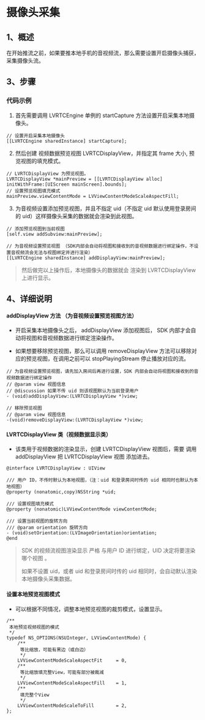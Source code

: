 # 摄像头采集

## <a name='1'></a>1、概述

在开始推流之前，如果要推本地手机的音视频流，那么需要设置开启摄像头捕获，采集摄像头流。


## <a name='3'></a>3、步骤

### 代码示例

1. 首先需要调用 LVRTCEngine 单例的 startCapture 方法设置开启采集本地摄像头。

```objc
// 设置开启采集本地摄像头
[[LVRTCEngine sharedInstance] startCapture];
```

2. 然后创建 视频数据预览视图 LVRTCDisplayView，并指定其  frame 大小, 预览视图的填充模式。

```objc
// LVRTCDisplayView 为预览视图。
LVRTCDisplayView *mainPreview = [[LVRTCDisplayView alloc] initWithFrame:[UIScreen mainScreen].bounds];
// 设置预览视图填充模式
mainPreview.viewContentMode = LVViewContentModeScaleAspectFill;
```

3. 为音视频设置添加预览视图，并且不指定 uid（不指定 uid 默认使用登录房间的 uid）这样摄像头采集的数据就会渲染到此视图。

```objc
// 添加预览视图到当前视图
[self.view addSubview:mainPreview];

// 为音视频设置预览视图 （SDK内部会自动将视图和接收到的音视频数据进行绑定操作，不设置音视频流会无法与视图绑定并进行渲染）
[[LVRTCEngine sharedInstance] addDisplayView:mainPreview];
```

> 然后做完以上操作后，本地摄像头的数据就会 渲染到  LVRTCDisplayView 上进行显示。

## <a name='4'></a>4、详细说明

#### addDisplayView 方法 （为音视频设置预览视图方法）

* 开启采集本地摄像头之后， addDisplayView 添加视图后， SDK 内部才会自动将视图和音视频数据进行绑定渲染操作。

* 如果想要移除预览视图，那么可以调用 removeDisplayView 方法可以移除对应的预览视图，在调用之前可以 stopPlayingStream 停止播放对应的流。

```objc
// 为音视频设置预览视图，请先加入房间后再进行设置，SDK 内部会自动将视图和接收到的音视频数据进行绑定操作
// @param view 视图信息
// @discussion 如果不传 uid 则该视图默认为当前登录用户
- (void)addDisplayView:(LVRTCDisplayView *)view;

// 移除预览视图
// @param view 视图信息
-(void)removeDisplayView:(LVRTCDisplayView *)view;
```

#### LVRTCDisplayView  类（视频数据显示类）

* 该类用于视频数据的渲染显示，创建 LVRTCDisplayView 视图后，需要 调用 addDisplayView 把 LVRTCDisplayView 视图 添加进去。

```objc
@interface LVRTCDisplayView : UIView

/// 用户 ID，不传时默认为本地视图，（注：uid 和登录房间时传的 uid 相同时也默认为本地视图）
@property (nonatomic,copy)NSString *uid;

/// 设置视图填充模式
@property (nonatomic)LVViewContentMode viewContentMode;

/// 设置当前视图的旋转方向
/// @param orientation 旋转方向
- (void)setOrientation:(LVImageOrientation)orientation;
@end
```

>SDK 的视频流视图渲染显示 严格 与用户 ID 进行绑定，UID 决定将要渲染哪个视图 。
>
>如果不设置 uid，或者 uid 和登录房间时传的 uid 相同时，会自动默认渲染本地摄像头采集数据。

#### 设置本地预览视图模式

* 可以根据不同情况，调整本地预览视图的裁剪模式，设置显示。

```objc
/**
 本地预览视频视图的模式
 */
typedef NS_OPTIONS(NSUInteger, LVViewContentMode) {
    /**
     等比缩放，可能有黑边（或白边）
     */
    LVViewContentModeScaleAspectFit     = 0,
    /**
     等比缩放填充整View，可能有部分被裁减
     */
    LVViewContentModeScaleAspectFill    = 1,
    /**
     填充整个View
     */
    LVViewContentModeScaleToFill        = 2,
};
```
